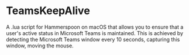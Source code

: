 # TeamsKeepAlive
A .lua script for Hammerspoon on macOS that allows you to ensure that a user's active status in Microsoft Teams is maintained. This is achieved by detecting the Microsoft Teams window every 10 seconds, capturing this window, moving the mouse.
